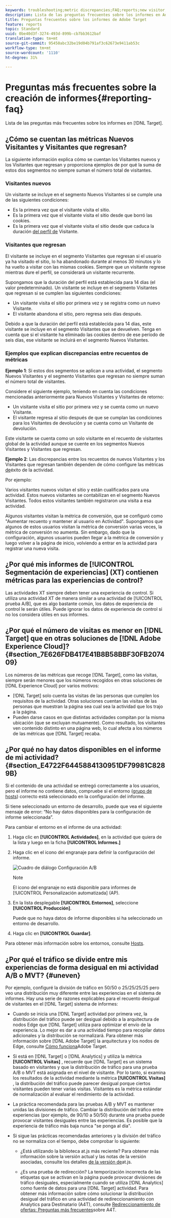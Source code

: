 ```yaml
---
keywords: troubleshooting;metric discrepancies;FAQ;reports;new visitor;new visitors;returning visitor;returning visitors;return visit;new visit
description: Lista de las preguntas frecuentes sobre los informes en Adobe Target.
title: Preguntas frecuentes sobre los informes de Adobe Target
feature: reports
topic: Standard
uuid: 0be40d3f-3274-493d-899b-cb7bb3612baf
translation-type: tm+mt
source-git-commit: 95450abc32be19d04b791af3c62673e9411ab53c
workflow-type: tm+mt
source-wordcount: '1110'
ht-degree: 31%

---
```



# Preguntas más frecuentes sobre la creación de informes{#reporting-faq}

Lista de las preguntas más frecuentes sobre los informes en [!DNL Target].

## ¿Cómo se cuentan las métricas Nuevos Visitantes y Visitantes que regresan?

La siguiente información explica cómo se cuentan los Visitantes nuevos y los Visitantes que regresan y proporciona ejemplos de por qué la suma de estos dos segmentos no siempre suman el número total de visitantes.

### Visitantes nuevos

Un visitante se incluye en el segmento Nuevos Visitantes si se cumple una de las siguientes condiciones:

* Es la primera vez que el visitante visita el sitio.
* Es la primera vez que el visitante visita el sitio desde que borró las cookies.
* Es la primera vez que el visitante visita el sitio desde que caduca la duración [del perfil de](/help/c-target/c-visitor-profile/visitor-profile-lifetime.md) Visitante.

### Visitantes que regresan

El visitante se incluye en el segmento Visitantes que regresan si el usuario ya ha visitado el sitio, lo ha abandonado durante al menos 30 minutos y lo ha vuelto a visitar con las mismas cookies. Siempre que un visitante regrese mientras dure el perfil, se considerará un visitante recurrente.

Supongamos que la duración del perfil está establecida para 14 días (el valor predeterminado). Un visitante se incluye en el segmento Visitantes que regresan si se cumplen las siguientes condiciones:

* Un visitante visita el sitio por primera vez y se registra como un nuevo Visitante.
* El visitante abandona el sitio, pero regresa seis días después.

Debido a que la duración del perfil está establecida para 14 días, este visitante se incluye en el segmento Visitantes que se devuelven. Tenga en cuenta que si el visitante ha eliminado las cookies dentro de ese período de seis días, ese visitante se incluirá en el segmento Nuevos Visitantes.

### Ejemplos que explican discrepancias entre recuentos de métricas

**Ejemplo 1**: Si estos dos segmentos se aplican a una actividad, el segmento Nuevos Visitantes y el segmento Visitantes que regresan no siempre suman el número total de visitantes.

Considere el siguiente ejemplo, teniendo en cuenta las condiciones mencionadas anteriormente para Nuevos Visitantes y Visitantes de retorno:

* Un visitante visita el sitio por primera vez y se cuenta como un nuevo Visitante.
* El visitante regresa al sitio después de que se cumplan las condiciones para los Visitantes de devolución y se cuenta como un Visitante de devolución.

Este visitante se cuenta como un solo visitante en el recuento de visitantes global de la actividad aunque se cuente en los segmentos Nuevos Visitantes y Visitantes que regresan.

**Ejemplo 2**: Las discrepancias entre los recuentos de nuevos Visitantes y los Visitantes que regresan también dependen de cómo configure las métricas [de](/help/c-activities/r-success-metrics/success-metrics.md)éxito de la actividad.

Por ejemplo:

Varios visitantes nuevos visitan el sitio y están cualificados para una actividad. Estos nuevos visitantes se contabilizan en el segmento Nuevos Visitantes. Todos estos visitantes también registraron una visita a esa actividad.

Algunos visitantes visitan la métrica de conversión, que se configuró como &quot;Aumentar recuento y mantener al usuario en Actividad&quot;. Supongamos que algunos de estos usuarios visitan la métrica de conversión varias veces, la métrica de conversión no aumenta. Sin embargo, dado que la configuración, algunos usuarios pueden llegar a la métrica de conversión y luego volver a la página de inicio, volviendo a entrar en la actividad para registrar una nueva visita.

## ¿Por qué mis informes de [!UICONTROL Segmentación de experiencias] (XT) contienen métricas para las experiencias de control?

Las actividades XT siempre deben tener una experiencia de control. Si utiliza una actividad XT de manera similar a una actividad de [!UICONTROL prueba A/B], que es algo bastante común, los datos de experiencia de control le serán útiles. Puede ignorar los datos de experiencia de control si no los considera útiles en sus informes.

## ¿Por qué el número de visitas es menor en [!DNL Target] que en otras soluciones de [!DNL Adobe Experience Cloud]?{#section_7E626FDB417E41B8B58BBF30FB207409}

Los números de las métricas que recoge [!DNL Target], como las visitas, siempre serán menores que los números recogidos en otras soluciones de [!DNL Experience Cloud] por varios motivos:

* [!DNL Target] solo cuenta las visitas de las personas que cumplen los requisitos de la actividad. Otras soluciones cuentan las visitas de las personas que muestran la página sea cual sea la actividad que los trajo a la página.
* Pueden darse casos en que distintas actividades compitan por la misma ubicación (que se excluyan mutuamente). Como resultado, los visitantes ven contenido distinto en una página web, lo cual afecta a los números de las métricas que [!DNL Target] recaba.

## ¿Por qué no hay datos disponibles en el informe de mi actividad?{#section_E4722F6445884130951DF79981C8289B}

Si el contenido de una actividad se entregó correctamente a los usuarios, pero el informe no contiene datos, compruebe si el entorno ([grupo de hosts](/help/administrating-target/hosts.md)) correcto está seleccionado en la configuración del informe.

Si tiene seleccionado un entorno de desarrollo, puede que vea el siguiente mensaje de error: “No hay datos disponibles para la configuración de informe seleccionada”.

Para cambiar el entorno en el informe de una actividad:

1. Haga clic en **[!UICONTROL Actividades]**, en la actividad que quiera de la lista y luego en la ficha **[!UICONTROL Informes.]**
1. Haga clic en el icono del engranaje para definir la configuración del informe.

   ![Cuadro de diálogo Configuración A/B](/help/c-reports/c-report-settings/assets/ab_settings_dialog.png)

   >[!NOTE]
   >
   >El icono del engranaje no está disponible para informes de [!UICONTROL Personalización automatizada] (AP).

1. En la lista desplegable **[!UICONTROL Entornos]**, seleccione **[!UICONTROL Producción]**.

   Puede que no haya datos de informe disponibles si ha seleccionado un entorno de desarrollo.

1. Haga clic en **[!UICONTROL Guardar]**.

Para obtener más información sobre los entornos, consulte [Hosts](/help/administrating-target/hosts.md#concept_516BB01EBFBD4449AB03940D31AEB66E).

## ¿Por qué el tráfico se divide entre mis experiencias de forma desigual en mi actividad A/B o MVT? {#uneven}

Por ejemplo, configuré la división de tráfico en 50/50 o 25/25/25/25 pero veo una distribución muy diferente entre las experiencias en el sistema de informes. Hay una serie de razones explicables para el recuento desigual de visitantes en el [!DNL Target] sistema de informes:

* Cuando se inicia una [!DNL Target] actividad por primera vez, la distribución del tráfico puede ser desigual debido a la arquitectura de nodos Edge que [!DNL Target] utiliza para optimizar el envío de la experiencia. Lo mejor es dar a una actividad tiempo para recopilar datos adicionales y la distribución se normalizará. Para obtener más información sobre [!DNL Adobe Target] la arquitectura y los nodos de Edge, consulte [Cómo funciona](/help/c-intro/how-target-works.md)Adobe Target.
* Si está en [!DNL Target] o [!DNL Analytics] y utiliza la métrica **[!UICONTROL Visitas]** , recuerde que [!DNL Target] es un sistema basado en visitantes y que la distribución de tráfico para una prueba A/B o MVT está asignada en el nivel de visitante. Por lo tanto, si examina los resultados de la actividad mediante la métrica **[!UICONTROL Visitas]** , la distribución del tráfico puede parecer desigual porque ciertos visitantes pueden tener varias visitas. Visitantes es la métrica estándar de normalización al evaluar el rendimiento de la actividad.
* La práctica recomendada para las pruebas A/B y MVT es mantener unidas las divisiones de tráfico. Cambiar la distribución del tráfico entre experiencias (por ejemplo, de 90/10 a 50/50) durante una prueba puede provocar visitantes desiguales entre las experiencias. Es posible que la experiencia de tráfico más baja nunca &quot;se ponga al día&quot;.
* Si sigue las prácticas recomendadas anteriores y la división del tráfico no se normaliza con el tiempo, debe comprobar lo siguiente:

   * ¿Está utilizando la biblioteca at.js más reciente? Para obtener más información sobre la versión actual y las notas de la versión asociadas, consulte los detalles [de la versión de](/help/c-implementing-target/c-implementing-target-for-client-side-web/target-atjs-versions.md)at.js.

   * ¿Es una prueba de redirección? La temporización incorrecta de las etiquetas que se activan en la página puede provocar divisiones de tráfico desiguales, especialmente cuando se utiliza [!DNL Analytics] como fuente de datos para una [!DNL Target] actividad. Para obtener más información sobre cómo solucionar la distribución desigual del tráfico en una actividad de redireccionamiento con Analytics para Destinatario (A4T), consulte [Redireccionamiento de ofertas: Preguntas más frecuentes](/help/c-integrating-target-with-mac/a4t/r-a4t-faq/a4t-faq-redirect-offers.md)sobre A4T.
